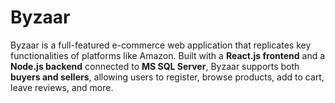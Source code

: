 # Byzaar
Byzaar is a full-featured e-commerce web application that replicates key functionalities of platforms like Amazon. Built with a **React.js frontend** and a **Node.js backend** connected to **MS SQL Server**, Byzaar supports both **buyers and sellers**, allowing users to register, browse products, add to cart, leave reviews, and more.
